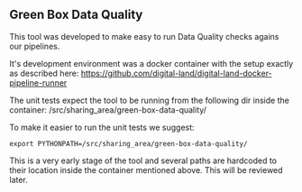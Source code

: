 ## Green Box Data Quality

This tool was developed to make easy to run Data Quality checks agains our pipelines.

It's development environment was a docker container with the setup exactly as described here:
https://github.com/digital-land/digital-land-docker-pipeline-runner

The unit tests expect the tool to be running from the following dir inside the container:
/src/sharing_area/green-box-data-quality/

To make it easier to run the unit tests we suggest:

    export PYTHONPATH=/src/sharing_area/green-box-data-quality/

This is a very early stage of the tool and several paths are hardcoded to their location inside the container mentioned above. This will be reviewed later.
